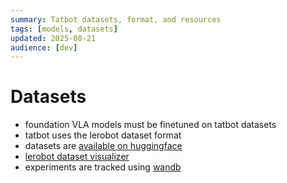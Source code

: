 ```yaml
---
summary: Tatbot datasets, format, and resources
tags: [models, datasets]
updated: 2025-08-21
audience: [dev]
---
```


# Datasets

- foundation VLA models must be finetuned on tatbot datasets
- tatbot uses the lerobot dataset format
- datasets are [available on huggingface](https://huggingface.co/tatbot)
- [lerobot dataset visualizer](https://huggingface.co/spaces/lerobot/visualize_dataset)
- experiments are tracked using [wandb](https://wandb.ai/hug/tatbot-calib)
